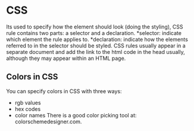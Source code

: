 # CSS
Its used to specify how the element should look (doing the styling), CSS rule contains two parts: a selector and a declaration.
*selector: indicate which element the rule applies to.
*declaration:  indicate how the elements referred to in the selector should be styled.
CSS rules usually appear in a separate document and add the link to the html code in the head usually, although they may appear within an HTML page.
## Colors in CSS
You can specify colors in CSS with three ways:
* rgb values
* hex codes
* color names
There is  a good color picking tool at: colorschemedesigner.com.
